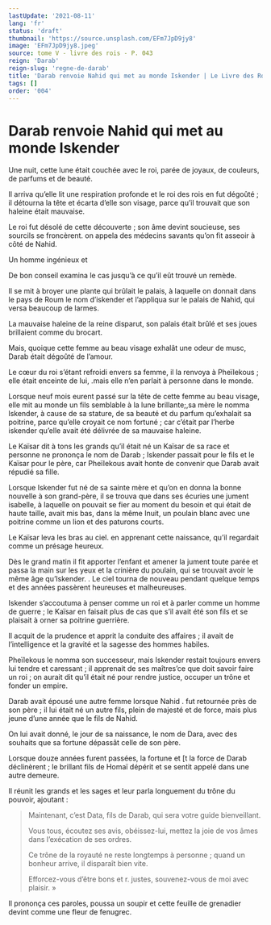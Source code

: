 ```yaml
---
lastUpdate: '2021-08-11'
lang: 'fr'
status: 'draft'
thumbnail: 'https://source.unsplash.com/EFm7JpD9jy8'
image: 'EFm7JpD9jy8.jpeg'
source: tome V - livre des rois - P. 043
reign: 'Darab'
reign-slug: 'regne-de-darab'
title: 'Darab renvoie Nahid qui met au monde Iskender | Le Livre des Rois | Shâhnâmeh'
tags: []
order: '004'
---
```


<!-- LTeX: language=fr -->

# Darab renvoie Nahid qui met au monde Iskender

Une nuit, cette lune était couchée avec le roi, parée de joyaux, de couleurs, de parfums et de beauté.

Il arriva qu’elle lit une respiration profonde et le roi des rois en fut dégoûté ; il détourna la tête et écarta d’elle son visage, parce qu’il trouvait que son haleine était mauvaise.

Le roi fut désolé de cette découverte ; son âme devint soucieuse, ses sourcils se froncèrent. on appela des médecins savants qu’on fit asseoir à côté de Nahid.

Un homme ingénieux et

De bon conseil examina le cas jusqu’à ce qu’il eût trouvé un remède.

Il se mit à broyer une plante qui brûlait le palais, à laquelle on donnait dans le pays de Roum le nom d’iskender et l’appliqua sur le palais de Nahid, qui versa beaucoup de larmes.

La mauvaise haleine de la reine disparut, son palais était brûlé et ses joues brillaient comme du brocart.

Mais, quoique cette femme au beau visage exhalât une odeur de musc, Darab était dégoûté de l’amour.

Le cœur du roi s’étant refroidi envers sa femme, il la renvoya à Pheïlekous ; elle était enceinte de lui, .mais elle n’en parlait à personne dans le monde.

Lorsque neuf mois eurent passé sur la tête de cette femme au beau visage, elle mit au monde un fils semblable à la lune brillante;,sa mère le nomma lskender, à cause de sa stature, de sa beauté et du parfum qu’exhalait sa poitrine, parce qu’elle croyait ce nom fortuné ; car c’était par l’herbe iskender qu’elle avait été délivrée de sa mauvaise haleine.

Le Kaïsar dit à tons les grands qu’il était né un Kaïsar de sa race et personne ne prononça le nom de Darab ; Iskender passait pour le fils et le Kaïsar pour le père, car Pheïlekous avait honte de convenir que Darab avait répudié sa fille.

Lorsque Iskender fut né de sa sainte mère et qu’on en donna la bonne nouvelle à son grand-père, il se trouva que dans ses écuries une jument isabelle, à laquelle on pouvait se fier au moment du besoin et qui était de haute taille, avait mis bas, dans la même Inuit, un poulain blanc avec une poitrine comme un lion et des paturons courts.

Le Kaïsar leva les bras au ciel. en apprenant cette naissance, qu’il regardait comme un présage heureux.

Dès le grand matin il fit apporter l’enfant et amener la jument toute parée et passa la main sur les yeux et la crinière du poulain, qui se trouvait avoir le même âge qu’Iskender. .
Le ciel tourna de nouveau pendant quelque temps et des années passèrent heureuses et malheureuses.

Iskender s’accoutuma à penser comme un roi et à parler comme un homme de guerre ; le Kaïsar en faisait plus de cas que s’il avait été son fils et se plaisait à orner sa poitrine guerrière.

Il acquit de la prudence et apprit la conduite des affaires ; il avait de l’intelligence et la gravité et la sagesse des hommes habiles.

Pheïlekous le nomma son successeur, mais Iskender restait toujours envers lui tendre et caressant ; il apprenait de ses maîtres’ce que doit savoir faire un roi ; on aurait dit qu’il était né pour rendre justice, occuper un trône et fonder un empire.

Darab avait épousé une autre femme lorsque Nahid .
fut retournée près de son père ; il lui était né un autre fils, plein de majesté et de force, mais plus jeune d’une année que le fils de Nahid.

On lui avait donné, le jour de sa naissance, le nom de Dara, avec des souhaits que sa fortune dépassât celle de son père.

Lorsque douze années furent passées, la fortune et [t la force de Darab déclinèrent ; le brillant fils de Homaï dépérit et se sentit appelé dans une autre demeure.

Il réunit les grands et les sages et leur parla longuement du trône du pouvoir, ajoutant :

> Maintenant, c’est Data, fils de Darab, qui sera votre guide bienveillant.
>
> Vous tous, écoutez ses avis, obéissez-lui, mettez la joie de vos âmes dans l’exécation de ses ordres.
>
> Ce trône de la royauté ne reste longtemps à personne ; quand un bonheur arrive, il disparaît bien vite.
>
> Efforcez-vous d’être bons et r. justes, souvenez-vous de moi avec plaisir. »

Il prononça ces paroles, poussa un soupir et cette feuille de grenadier devint comme une fleur de fenugrec.
